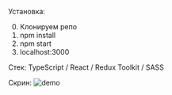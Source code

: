 Установка: 

0. Клонируем репо
1. npm install
2. npm start
3. localhost:3000

Стек: TypeScript / React / Redux Toolkit / SASS

Скрин:
![demo](https://github.com/prg938/GoogleBooksReact/assets/7237762/87a65e6a-70e3-4dce-b336-7e077ae8b453)